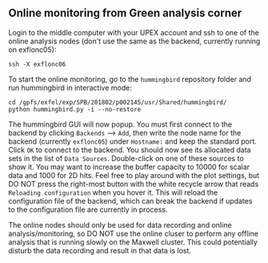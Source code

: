 ## Online monitoring from Green analysis corner

Login to the middle computer with your UPEX account and ssh to one of the online analysis nodes (don't use the same as the backend, currently running on exflonc05):

```
ssh -X exflonc06
```

To start the online monitoring, go to the `hummingbird` repository folder and run hummingbird in interactive mode:

```
cd /gpfs/exfel/exp/SPB/201802/p002145/usr/Shared/hummingbird/
python hummingbird.py -i --no-restore
```

The hummingbird GUI will now popup. You must first connect to the backend by clicking `Backends` --> `Add`, then write the node name for the backend (currently `exflonc05`) under `Hostname:` and keep the standard port. Click `OK` to connect to the backend. You should now see its allocated data sets in the list of `Data Sources`. Double-click on one of these sources to show it. You may want to increase the buffer capacity to 10000 for scalar data and 1000 for 2D hits. Feel free to play around with the plot settings, but DO NOT press the right-most button with the white recycle arrow that reads `Reloading configuration` when you hover it. This will reload the configuration file of the backend, which can break the backend if updates to the configuration file are currently in process.

The online nodes should only be used for data recording and online analysis/monitoring, so DO NOT use the online cluser to perform any offline analysis that is running slowly on the Maxwell cluster. This could potentially disturb the data recording and result in that data is lost.
